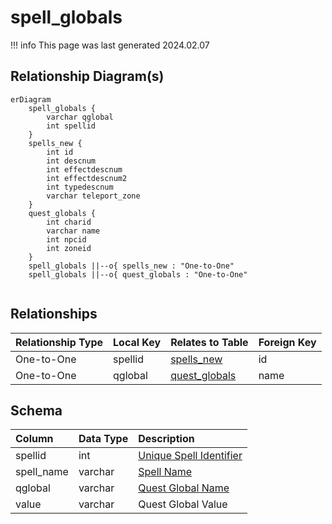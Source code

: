 # spell_globals

!!! info
	This page was last generated 2024.02.07

## Relationship Diagram(s)

```mermaid
erDiagram
    spell_globals {
        varchar qglobal
        int spellid
    }
    spells_new {
        int id
        int descnum
        int effectdescnum
        int effectdescnum2
        int typedescnum
        varchar teleport_zone
    }
    quest_globals {
        int charid
        varchar name
        int npcid
        int zoneid
    }
    spell_globals ||--o{ spells_new : "One-to-One"
    spell_globals ||--o{ quest_globals : "One-to-One"


```


## Relationships

| Relationship Type | Local Key | Relates to Table | Foreign Key |
| :--- | :--- | :--- | :--- |
| One-to-One | spellid | [spells_new](../../schema/spells/spells_new.md) | id |
| One-to-One | qglobal | [quest_globals](../../schema/data-storage/quest_globals.md) | name |


## Schema

| Column | Data Type | Description |
| :--- | :--- | :--- |
| spellid | int | [Unique Spell Identifier](spells_new.md) |
| spell_name | varchar | [Spell Name](spells_new.md) |
| qglobal | varchar | [Quest Global Name](../../schema/data-storage/quest_globals.md) |
| value | varchar | Quest Global Value |

